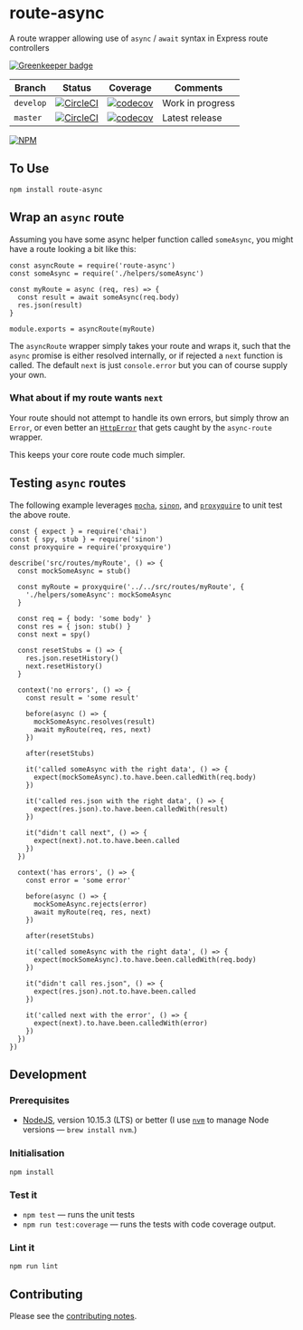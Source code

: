 # route-async

A route wrapper allowing use of `async` / `await` syntax in Express route controllers

[![Greenkeeper badge](https://badges.greenkeeper.io/davesag/route-async.svg)](https://greenkeeper.io/)

<!-- prettier-ignore -->
| Branch   | Status  | Coverage  | Comments  |
| -------- | ------- | --------- | --------- |
| `develop` | [![CircleCI](https://circleci.com/gh/davesag/route-async/tree/develop.svg?style=svg)](https://circleci.com/gh/davesag/route-async/tree/develop) | [![codecov](https://codecov.io/gh/davesag/route-async/branch/develop/graph/badge.svg)](https://codecov.io/gh/davesag/route-async) | Work in progress |
| `master` | [![CircleCI](https://circleci.com/gh/davesag/route-async/tree/master.svg?style=svg)](https://circleci.com/gh/davesag/route-async/tree/master) | [![codecov](https://codecov.io/gh/davesag/route-async/branch/master/graph/badge.svg)](https://codecov.io/gh/davesag/route-async) | Latest release |

[![NPM](https://nodei.co/npm/route-async.png?compact=true)](https://nodei.co/npm/route-async/)

## To Use

```
npm install route-async
```

## Wrap an `async` route

Assuming you have some async helper function called `someAsync`, you might have a route looking a bit like this:

```
const asyncRoute = require('route-async')
const someAsync = require('./helpers/someAsync')

const myRoute = async (req, res) => {
  const result = await someAsync(req.body)
  res.json(result)
}

module.exports = asyncRoute(myRoute)
```

The `asyncRoute` wrapper simply takes your route and wraps it, such that the `async` promise is either resolved internally, or if rejected a `next` function is called. The default `next` is just `console.error` but you can of course supply your own.

### What about if my route wants `next`

Your route should not attempt to handle its own errors, but simply throw an `Error`, or even better an [`HttpError`](https://github.com/jshttp/http-errors) that gets caught by the `async-route` wrapper.

This keeps your core route code much simpler.

## Testing `async` routes

The following example leverages [`mocha`](https://mochajs.org), [`sinon`](https://sinonjs.org), and [`proxyquire`](https://github.com/thlorenz/proxyquire) to unit test the above route.

```
const { expect } = require('chai')
const { spy, stub } = require('sinon')
const proxyquire = require('proxyquire')

describe('src/routes/myRoute', () => {
  const mockSomeAsync = stub()

  const myRoute = proxyquire('../../src/routes/myRoute', {
    './helpers/someAsync': mockSomeAsync
  }

  const req = { body: 'some body' }
  const res = { json: stub() }
  const next = spy()

  const resetStubs = () => {
    res.json.resetHistory()
    next.resetHistory()
  }

  context('no errors', () => {
    const result = 'some result'

    before(async () => {
      mockSomeAsync.resolves(result)
      await myRoute(req, res, next)
    })

    after(resetStubs)

    it('called someAsync with the right data', () => {
      expect(mockSomeAsync).to.have.been.calledWith(req.body)
    })

    it('called res.json with the right data', () => {
      expect(res.json).to.have.been.calledWith(result)
    })

    it("didn't call next", () => {
      expect(next).not.to.have.been.called
    })
  })

  context('has errors', () => {
    const error = 'some error'

    before(async () => {
      mockSomeAsync.rejects(error)
      await myRoute(req, res, next)
    })

    after(resetStubs)

    it('called someAsync with the right data', () => {
      expect(mockSomeAsync).to.have.been.calledWith(req.body)
    })

    it("didn't call res.json", () => {
      expect(res.json).not.to.have.been.called
    })

    it('called next with the error', () => {
      expect(next).to.have.been.calledWith(error)
    })
  })
})
```

## Development

### Prerequisites

- [NodeJS](htps://nodejs.org), version 10.15.3 (LTS) or better (I use [`nvm`](https://github.com/creationix/nvm) to manage Node versions — `brew install nvm`.)

### Initialisation

```
npm install
```

### Test it

- `npm test` — runs the unit tests
- `npm run test:coverage` — runs the tests with code coverage output.

### Lint it

```
npm run lint
```

## Contributing

Please see the [contributing notes](CONTRIBUTING.md).
